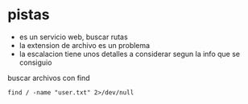 # pistas

- es un servicio web, buscar rutas
- la extension de archivo es un problema
- la escalacion tiene unos detalles a considerar segun la info que se consiguio

buscar archivos con find

`find / -name "user.txt" 2>/dev/null`